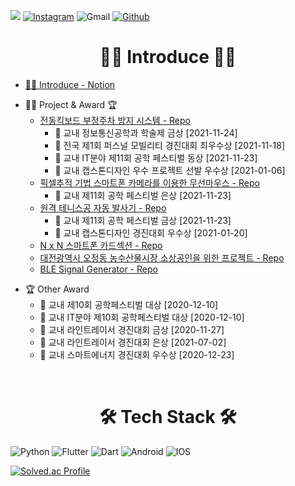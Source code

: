 <a href="https://hits.seeyoufarm.com"><img src="https://hits.seeyoufarm.com/api/count/incr/badge.svg?url=https%3A%2F%2Fgithub.com%2Fhitbee-dev&count_bg=%2379C83D&title_bg=%23555555&icon=&icon_color=%23E7E7E7&title=hits&edge_flat=false"/></a>
<a href="https://www.instagram.com/hitbee_0584/"><img alt="Instagram" src ="https://img.shields.io/badge/Instagram-E4405F.svg?&style=flat&logo=Instagram&logoColor=white"/></a>
<img alt="Gmail" src ="https://img.shields.io/badge/Gmail-EA4335.svg?&style=flat&logo=Gmail&logoColor=white"/></a>
<a href="https://github.com/Hitbee-dev"><img alt="Github" src ="https://img.shields.io/badge/Git-181717.svg?&style=flat&logo=Git&logoColor=white"/></a>
<br/>

# <center>🙇‍♂️ Introduce 🙇‍♂️<center>
 - <a href="https://charm-aluminum-6c2.notion.site/Introduce-5c71abcdcb864af68e440893bf430d72">🙇‍♂️ Introduce - Notion</a><p></p>
 - 👨‍💻 Project & Award 🏆 
    - <a href="https://github.com/Hitbee-dev/stop_flutter">전동킥보드 부정주차 방지 시스템 - Repo</a>
        - 🏅 교내 정보통신공학과 학술제 금상 [2021-11-24]
        - 🥈 전국 제1회 퍼스널 모빌리티 경진대회 최우수상 [2021-11-18]
        - 🥉 교내 IT분야 제11회 공학 페스티벌 동상 [2021-11-23]
        - 🥉 교내 캡스톤디자인 우수 프로젝트 선발 우수상 [2021-01-06]
    - <a href="https://github.com/Hitbee-dev/wireless_mouse_client">픽셀추적 기법 스마트폰 카메라를 이용한 무선마우스 - Repo</a>
        - 🥈 교내 제11회 공학 페스티벌 은상 [2021-11-23]
    - <a href="https://github.com/Hitbee-dev/tennis">원격 테니스공 자동 발사기 - Repo</a>
        - 🥈 교내 제11회 공학 페스티벌 금상 [2021-11-23]
        - 🥉 교내 캡스톤디자인 경진대회 우수상 [2021-01-20]
    - <a href="https://github.com/Hitbee-dev/led_card_project_client">N x N 스마트폰 카드섹션 - Repo</a>
    - <a href="https://github.com/Hitbee-dev/saojeong">대전광역시 오정동 농수산물시장 소상공인을 위한 프로젝트 - Repo</a>
    - <a href="https://github.com/Hitbee-dev/ble_generator_flutter">BLE Signal Generator - Repo</a><p></p>
 - 🏆 Other Award
    - 🏅 교내 제10회 공학페스티벌 대상 [2020-12-10]
    - 🏅 교내 IT분야 제10회 공학페스티벌 대상 [2020-12-10]
    - 🏅 교내 라인트레이서 경진대회 금상 [2020-11-27]
    - 🥈 교내 라인트레이서 경진대회 은상 [2021-07-02]
    - 🥉 교내 스마트에너지 경진대회 우수상 [2020-12-23]
<br/>

 # <center>🛠 Tech Stack 🛠</center>
<img alt="Python" src ="https://img.shields.io/badge/Python-3776AB.svg?&style=plastic&logo=Python&logoColor=white"/></a>
<img alt="Flutter" src ="https://img.shields.io/badge/Flutter-02569B.svg?&style=plastic&logo=Flutter&logoColor=white"/></a>
<img alt="Dart" src ="https://img.shields.io/badge/Dart-0175C2.svg?&style=plastic&logo=Dart&logoColor=white"/></a>
<img alt="Android" src ="https://img.shields.io/badge/Android-81C147.svg?&style=plastic&logo=Android&logoColor=white"/></a>
<img alt="IOS" src ="https://img.shields.io/badge/IOS-000000.svg?&style=plastic&logo=IOS&logoColor=white"/></a>
<p></p>

[![Solved.ac Profile](http://mazassumnida.wtf/api/v2/generate_badge?boj=kc0584)](https://solved.ac/kc0584/)